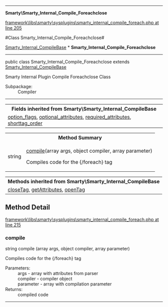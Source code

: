 

- - -

**Smarty\Smarty_Internal_Compile_Foreachclose**


<a href="https://github.com/JeyDotC/Hirudo/blob/master/framework/libs/smarty/sysplugins/smarty_internal_compile_foreach.php#L205" >framework\libs\smarty\sysplugins\smarty_internal_compile_foreach.php at line 205</a>

#Class Smarty_Internal_Compile_Foreachclose#

<a href="https://github.com/JeyDotC/Hirudo-docs/blob/master/smarty/smarty_internal_compilebase.md">Smarty_Internal_CompileBase</a>
    * **Smarty_Internal_Compile_Foreachclose**




- - -

<p class="signature"><span class='k'>public  class</span> <span class='nx'>Smarty_Internal_Compile_Foreachclose</span>
extends <a href="https://github.com/JeyDotC/Hirudo-docs/blob/master/smarty/smarty_internal_compilebase.md">Smarty_Internal_CompileBase</a>

</p>

<div class="comment" id="overview_description"><p>Smarty Internal Plugin Compile Foreachclose Class</p></div>

<dl>
<dt>Subpackage:</dt>
<dd>Compiler</dd>
</dl>


- - -

<table class="inherit">
<tr><th colspan="2">Fields inherited from Smarty\Smarty_Internal_CompileBase</th></tr>
<tr><td><a href="https://github.com/JeyDotC/Hirudo-docs/blob/master/smarty/smarty_internal_compilebase.md">option_flags</a>, <a href="https://github.com/JeyDotC/Hirudo-docs/blob/master/smarty/smarty_internal_compilebase.md">optional_attributes</a>, <a href="https://github.com/JeyDotC/Hirudo-docs/blob/master/smarty/smarty_internal_compilebase.md">required_attributes</a>, <a href="https://github.com/JeyDotC/Hirudo-docs/blob/master/smarty/smarty_internal_compilebase.md">shorttag_order</a></td></tr></table>

<table id="summary_method">
<tr><th colspan="2">Method Summary</th></tr>
<tr>
<td><span class='k'></span> <span class='nx'>string</span></td>
<td class="description"><p class="name"><a href="#compile">compile</a>(array args, object compiler, array parameter)</p><p class="description">Compiles code for the {/foreach} tag</p></td>
</tr>
</table>

<table class="inherit">
<tr><th colspan="2">Methods inherited from Smarty\Smarty_Internal_CompileBase</th></tr>
<tr><td><a href="https://github.com/JeyDotC/Hirudo-docs/blob/master/smarty/smarty_internal_compilebase.md">closeTag</a>, <a href="https://github.com/JeyDotC/Hirudo-docs/blob/master/smarty/smarty_internal_compilebase.md">getAttributes</a>, <a href="https://github.com/JeyDotC/Hirudo-docs/blob/master/smarty/smarty_internal_compilebase.md">openTag</a></td></tr></table>

<h2 id="detail_method">Method Detail</h2>

<a href="https://github.com/JeyDotC/Hirudo/blob/master/framework/libs/smarty/sysplugins/smarty_internal_compile_foreach.php#L215" >framework\libs\smarty\sysplugins\smarty_internal_compile_foreach.php at line 215</a>

<h3 id="compile()">compile</h3>
<span class='k'></span> <span class='nx'>string</span> <span class='nf'>compile</span> (array args, object compiler, array parameter)

<div class="details">
<p>Compiles code for the {/foreach} tag</p><dl>
<dt>Parameters:</dt>
<dd>args - array with attributes from parser</dd>
<dd>compiler - compiler object</dd>
<dd>parameter - array with compilation parameter</dd>
<dt>Returns:</dt>
<dd>compiled code</dd>
</dl>

</div>

- - -

